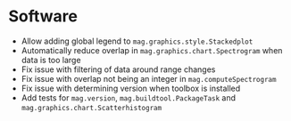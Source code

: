 # Software

- Allow adding global legend to `mag.graphics.style.Stackedplot`
- Automatically reduce overlap in `mag.graphics.chart.Spectrogram` when data is too large
- Fix issue with filtering of data around range changes
- Fix issue with overlap not being an integer in `mag.computeSpectrogram`
- Fix issue with determining version when toolbox is installed
- Add tests for `mag.version`, `mag.buildtool.PackageTask` and `mag.graphics.chart.Scatterhistogram`